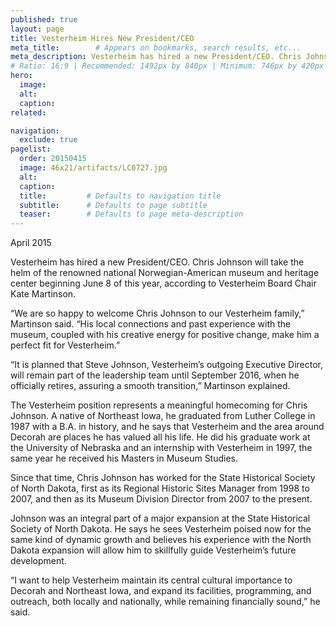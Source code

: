 ```yaml
---
published: true
layout: page
title: Vesterheim Hires New President/CEO 
meta_title:        # Appears on bookmarks, search results, etc...
meta_description: Vesterheim has hired a new President/CEO. Chris Johnson will take the helm of the renowned national Norwegian-American museum and heritage center beginning June 8, 2015.
# Ratio: 16:9 | Recommended: 1492px by 840px | Minimum: 746px by 420px
hero:
  image:
  alt:
  caption:
related:

navigation:
  exclude: true  
pagelist:
  order: 20150415
  image: 46x21/artifacts/LC0727.jpg
  alt: 
  caption:
  title:         # Defaults to navigation title
  subtitle:      # Defaults to page subtitle
  teaser:        # Defaults to page meta-description
---
```

April 2015

Vesterheim has hired a new President/CEO. Chris Johnson will take the helm of the renowned national Norwegian-American museum and heritage center beginning June 8 of this year, according to Vesterheim Board Chair Kate Martinson. 

“We are so happy to welcome Chris Johnson to our Vesterheim family,” Martinson said. “His local connections and past experience with the museum, coupled with his creative energy for positive change, make him a perfect fit for Vesterheim.”

“It is planned that Steve Johnson, Vesterheim’s outgoing Executive Director, will remain part of the leadership team until September 2016, when he officially retires, assuring a smooth transition,” Martinson explained.

The Vesterheim position represents a meaningful homecoming for Chris Johnson. A native of Northeast Iowa, he graduated from Luther College in 1987 with a B.A. in history, and he says that Vesterheim and the area around Decorah are places he has valued all his life. He did his graduate work at the University of Nebraska and an internship with Vesterheim in 1997, the same year he received his Masters in Museum Studies.

Since that time, Chris Johnson has worked for the State Historical Society of North Dakota, first as its Regional Historic Sites Manager from 1998 to 2007, and then as its Museum Division Director from 2007 to the present. 

Johnson was an integral part of a major expansion at the State Historical Society of North Dakota. He says he sees Vesterheim poised now for the same kind of dynamic growth and believes his experience with the North Dakota expansion will allow him to skillfully guide Vesterheim’s future development.  

“I want to help Vesterheim maintain its central cultural importance to Decorah and Northeast Iowa, and expand its facilities, programming, and outreach, both locally and nationally, while remaining financially sound,” he said.

